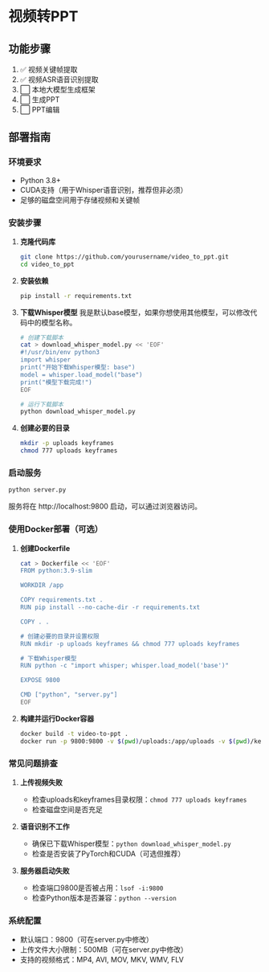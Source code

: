 # 视频转PPT

## 功能步骤
1. ✅ 视频关键帧提取  
2. ✅ 视频ASR语音识别提取  
3. ⬜ 本地大模型生成框架  
4. ⬜ 生成PPT  
5. ⬜ PPT编辑     

## 部署指南

### 环境要求
- Python 3.8+
- CUDA支持（用于Whisper语音识别，推荐但非必须）
- 足够的磁盘空间用于存储视频和关键帧

### 安装步骤

1. **克隆代码库**
   ```bash
   git clone https://github.com/yourusername/video_to_ppt.git
   cd video_to_ppt
   ```

2. **安装依赖**
   ```bash
   pip install -r requirements.txt
   ```

3. **下载Whisper模型**   我是默认base模型，如果你想使用其他模型，可以修改代码中的模型名称。
   ```bash
   # 创建下载脚本
   cat > download_whisper_model.py << 'EOF'
   #!/usr/bin/env python3
   import whisper
   print("开始下载Whisper模型: base")
   model = whisper.load_model("base")
   print("模型下载完成!")
   EOF
   
   # 运行下载脚本
   python download_whisper_model.py
   ```

4. **创建必要的目录**
   ```bash
   mkdir -p uploads keyframes
   chmod 777 uploads keyframes
   ```

### 启动服务

```bash
python server.py
```

服务将在 http://localhost:9800 启动，可以通过浏览器访问。

### 使用Docker部署（可选）

1. **创建Dockerfile**
   ```bash
   cat > Dockerfile << 'EOF'
   FROM python:3.9-slim
   
   WORKDIR /app
   
   COPY requirements.txt .
   RUN pip install --no-cache-dir -r requirements.txt
   
   COPY . .
   
   # 创建必要的目录并设置权限
   RUN mkdir -p uploads keyframes && chmod 777 uploads keyframes
   
   # 下载Whisper模型
   RUN python -c "import whisper; whisper.load_model('base')"
   
   EXPOSE 9800
   
   CMD ["python", "server.py"]
   EOF
   ```

2. **构建并运行Docker容器**
   ```bash
   docker build -t video-to-ppt .
   docker run -p 9800:9800 -v $(pwd)/uploads:/app/uploads -v $(pwd)/keyframes:/app/keyframes video-to-ppt
   ```

### 常见问题排查

1. **上传视频失败**
   - 检查uploads和keyframes目录权限：`chmod 777 uploads keyframes`
   - 检查磁盘空间是否充足

2. **语音识别不工作**
   - 确保已下载Whisper模型：`python download_whisper_model.py`
   - 检查是否安装了PyTorch和CUDA（可选但推荐）

3. **服务器启动失败**
   - 检查端口9800是否被占用：`lsof -i:9800`
   - 检查Python版本是否兼容：`python --version`

### 系统配置

- 默认端口：9800（可在server.py中修改）
- 上传文件大小限制：500MB（可在server.py中修改）
- 支持的视频格式：MP4, AVI, MOV, MKV, WMV, FLV
